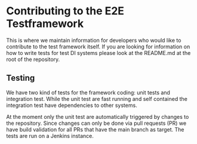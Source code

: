 # Contributing to the E2E Testframework

This is where we maintain information for developers who would like to contribute
to the test framework itself. If you are looking for information on how to
write tests for test DI systems please look at the README.md at the root of the
repository.

## Testing

We have two kind of tests for the framework coding: unit tests and integration
test. While the unit test are fast running and self contained the integration
test have dependencies to other systems.

At the moment only the unit test are automatically triggered by changes to the
repository. Since changes can only be done via pull requests (PR) we have build
validation for all PRs that have the main branch as target. The tests are run on
a Jenkins instance.
